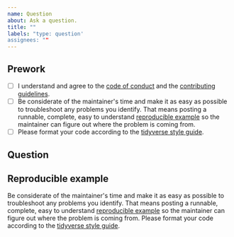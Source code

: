 ```yaml
---
name: Question
about: Ask a question.
title: ""
labels: "type: question'
assignees: ""
---
```


## Prework

* [ ] I understand and agree to the [code of conduct](https://github.com/wlandau/targets/blob/master/CODE_OF_CONDUCT.md) and the [contributing guidelines](https://github.com/wlandau/targets/blob/master/CONTRIBUTING.md).
* [ ] Be considerate of the maintainer's time and make it as easy as possible to troubleshoot any problems you identify. That means posting a runnable, complete, easy to understand [reproducible example](https://www.tidyverse.org/help/) so the maintainer can figure out where the problem is coming from.
* [ ] Please format your code according to the [tidyverse style guide](https://style.tidyverse.org/).

## Question

## Reproducible example

Be considerate of the maintainer's time and make it as easy as possible to troubleshoot any problems you identify. That means posting a runnable, complete, easy to understand [reproducible example](https://www.tidyverse.org/help/) so the maintainer can figure out where the problem is coming from. Please format your code according to the [tidyverse style guide](https://style.tidyverse.org/).
